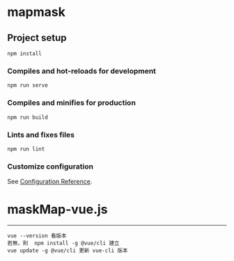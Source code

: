 # mapmask

## Project setup
```
npm install
```

### Compiles and hot-reloads for development
```
npm run serve
```

### Compiles and minifies for production
```
npm run build
```

### Lints and fixes files
```
npm run lint
```

### Customize configuration
See [Configuration Reference](https://cli.vuejs.org/config/).
# maskMap-vue.js
---------------------------------
```
vue --version 看版本
若無，則  npm install -g @vue/cli 建立
vue update -g @vue/cli 更新 vue-cli 版本
```


